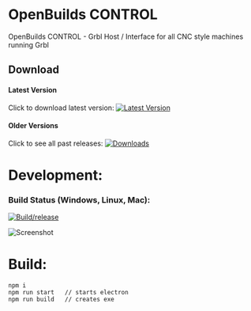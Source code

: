 # OpenBuilds CONTROL
OpenBuilds CONTROL - Grbl Host / Interface for all CNC style machines running Grbl

## Download

#### Latest Version
Click to download latest version:  [![Latest Version](https://img.shields.io/github/package-json/v/openbuilds/openbuilds-control.svg)](https://github.com/OpenBuilds/OpenBuilds-CONTROL/releases/latest)

#### Older Versions
Click to see all past releases:  [![Downloads](https://img.shields.io/github/downloads/openbuilds/sw-machine-drivers/total.svg)](https://github.com/OpenBuilds/OpenBuilds-CONTROL/releases)

# Development:

### Build Status (Windows, Linux, Mac):
[![Build/release](https://github.com/OpenBuilds/OpenBuilds-CONTROL/actions/workflows/build.yml/badge.svg)](https://github.com/OpenBuilds/OpenBuilds-CONTROL/actions/workflows/build.yml)

![Screenshot](https://raw.githubusercontent.com/OpenBuilds/OpenBuilds-CONTROL/master/docs/control.PNG)

# Build:
```
npm i
npm run start   // starts electron
npm run build   // creates exe
```
